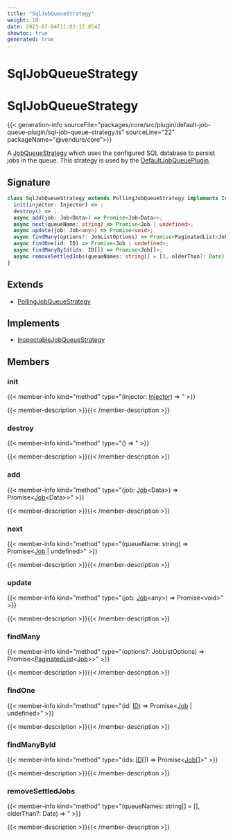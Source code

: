 ```yaml
---
title: "SqlJobQueueStrategy"
weight: 10
date: 2023-07-04T11:02:12.854Z
showtoc: true
generated: true
---
```

<!-- This file was generated from the Vendure source. Do not modify. Instead, re-run the "docs:build" script -->

# SqlJobQueueStrategy
<div class="symbol">


# SqlJobQueueStrategy

{{< generation-info sourceFile="packages/core/src/plugin/default-job-queue-plugin/sql-job-queue-strategy.ts" sourceLine="22" packageName="@vendure/core">}}

A <a href='/typescript-api/job-queue/job-queue-strategy#jobqueuestrategy'>JobQueueStrategy</a> which uses the configured SQL database to persist jobs in the queue.
This strategy is used by the <a href='/typescript-api/job-queue/default-job-queue-plugin#defaultjobqueueplugin'>DefaultJobQueuePlugin</a>.

## Signature

```TypeScript
class SqlJobQueueStrategy extends PollingJobQueueStrategy implements InspectableJobQueueStrategy {
  init(injector: Injector) => ;
  destroy() => ;
  async add(job: Job<Data>) => Promise<Job<Data>>;
  async next(queueName: string) => Promise<Job | undefined>;
  async update(job: Job<any>) => Promise<void>;
  async findMany(options?: JobListOptions) => Promise<PaginatedList<Job>>;
  async findOne(id: ID) => Promise<Job | undefined>;
  async findManyById(ids: ID[]) => Promise<Job[]>;
  async removeSettledJobs(queueNames: string[] = [], olderThan?: Date) => ;
}
```
## Extends

 * <a href='/typescript-api/job-queue/polling-job-queue-strategy#pollingjobqueuestrategy'>PollingJobQueueStrategy</a>


## Implements

 * <a href='/typescript-api/job-queue/inspectable-job-queue-strategy#inspectablejobqueuestrategy'>InspectableJobQueueStrategy</a>


## Members

### init

{{< member-info kind="method" type="(injector: <a href='/typescript-api/common/injector#injector'>Injector</a>) => "  >}}

{{< member-description >}}{{< /member-description >}}

### destroy

{{< member-info kind="method" type="() => "  >}}

{{< member-description >}}{{< /member-description >}}

### add

{{< member-info kind="method" type="(job: <a href='/typescript-api/job-queue/job#job'>Job</a>&#60;Data&#62;) => Promise&#60;<a href='/typescript-api/job-queue/job#job'>Job</a>&#60;Data&#62;&#62;"  >}}

{{< member-description >}}{{< /member-description >}}

### next

{{< member-info kind="method" type="(queueName: string) => Promise&#60;<a href='/typescript-api/job-queue/job#job'>Job</a> | undefined&#62;"  >}}

{{< member-description >}}{{< /member-description >}}

### update

{{< member-info kind="method" type="(job: <a href='/typescript-api/job-queue/job#job'>Job</a>&#60;any&#62;) => Promise&#60;void&#62;"  >}}

{{< member-description >}}{{< /member-description >}}

### findMany

{{< member-info kind="method" type="(options?: JobListOptions) => Promise&#60;<a href='/typescript-api/common/paginated-list#paginatedlist'>PaginatedList</a>&#60;<a href='/typescript-api/job-queue/job#job'>Job</a>&#62;&#62;"  >}}

{{< member-description >}}{{< /member-description >}}

### findOne

{{< member-info kind="method" type="(id: <a href='/typescript-api/common/id#id'>ID</a>) => Promise&#60;<a href='/typescript-api/job-queue/job#job'>Job</a> | undefined&#62;"  >}}

{{< member-description >}}{{< /member-description >}}

### findManyById

{{< member-info kind="method" type="(ids: <a href='/typescript-api/common/id#id'>ID</a>[]) => Promise&#60;<a href='/typescript-api/job-queue/job#job'>Job</a>[]&#62;"  >}}

{{< member-description >}}{{< /member-description >}}

### removeSettledJobs

{{< member-info kind="method" type="(queueNames: string[] = [], olderThan?: Date) => "  >}}

{{< member-description >}}{{< /member-description >}}


</div>
